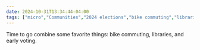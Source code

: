 ```yaml
---
date: 2024-10-31T13:34:44-04:00
tags: ["micro","Communities","2024 elections","bike commuting","libraries","voting"]
---
```

Time to go combine some favorite things: bike commuting, libraries, and early voting.